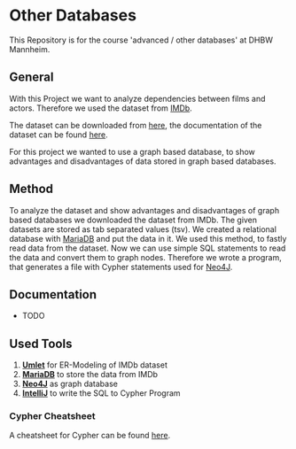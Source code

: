 # Other Databases
This Repository is for the course 'advanced / other databases' at DHBW Mannheim.

## General
With this Project we want to analyze dependencies between films and actors. Therefore we used the dataset from [IMDb](https://www.imdb.com).

The dataset can be downloaded from [here](https://datasets.imdbws.com/), the documentation of the dataset can be found [here](https://www.imdb.com/interfaces/).

For this project we wanted to use a graph based database, to show advantages and disadvantages of data stored in graph based databases.

## Method
To analyze the dataset and show advantages and disadvantages of graph based databases we downloaded the dataset from IMDb. The given datasets are stored as tab separated values (tsv). We created a relational database with [MariaDB](https://mariadb.org/) and put the data in it. We used this method, to fastly read data from the dataset. Now we can use simple SQL statements to read the data and convert them to graph nodes. Therefore we wrote a program, that generates a file with Cypher statements used for [Neo4J](https://neo4j.com/).

## Documentation
- TODO

## Used Tools
1. **[Umlet](https://www.umlet.com/)** for ER-Modeling of IMDb dataset
2. **[MariaDB](https://mariadb.org/)** to store the data from IMDb
3. **[Neo4J](https://neo4j.com/)** as graph database
4. **[IntelliJ](https://www.jetbrains.com/idea/)** to write the SQL to Cypher Program

### Cypher Cheatsheet
A cheatsheet for Cypher can be found [here](https://people.inf.elte.hu/kiss/13kor/Neo4j_CheatSheet_v3.pdf).
